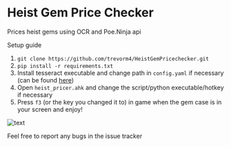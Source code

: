 # Heist Gem Price Checker
Prices heist gems using OCR and Poe.Ninja api

Setup guide

1) `git clone https://github.com/trevorm4/HeistGemPricechecker.git`
2) `pip install -r requirements.txt`
3) Install tesseract executable and change path in `config.yaml` if necessary (can be found [here](https://github.com/UB-Mannheim/tesseract/wiki))
4) Open `heist_pricer.ahk` and change the script/python executable/hotkey if necessary
5) Press `f3` (or the key you changed it to) in game when the gem case is in your screen and enjoy!

![text](https://i.imgur.com/wTmqVyx.png)

Feel free to report any bugs in the issue tracker
